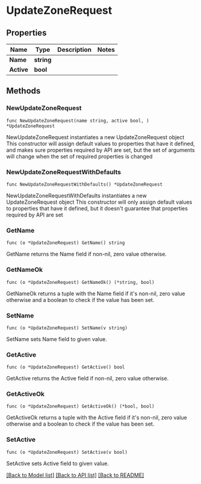 # UpdateZoneRequest

## Properties

Name | Type | Description | Notes
------------ | ------------- | ------------- | -------------
**Name** | **string** |  | 
**Active** | **bool** |  | 

## Methods

### NewUpdateZoneRequest

`func NewUpdateZoneRequest(name string, active bool, ) *UpdateZoneRequest`

NewUpdateZoneRequest instantiates a new UpdateZoneRequest object
This constructor will assign default values to properties that have it defined,
and makes sure properties required by API are set, but the set of arguments
will change when the set of required properties is changed

### NewUpdateZoneRequestWithDefaults

`func NewUpdateZoneRequestWithDefaults() *UpdateZoneRequest`

NewUpdateZoneRequestWithDefaults instantiates a new UpdateZoneRequest object
This constructor will only assign default values to properties that have it defined,
but it doesn't guarantee that properties required by API are set

### GetName

`func (o *UpdateZoneRequest) GetName() string`

GetName returns the Name field if non-nil, zero value otherwise.

### GetNameOk

`func (o *UpdateZoneRequest) GetNameOk() (*string, bool)`

GetNameOk returns a tuple with the Name field if it's non-nil, zero value otherwise
and a boolean to check if the value has been set.

### SetName

`func (o *UpdateZoneRequest) SetName(v string)`

SetName sets Name field to given value.


### GetActive

`func (o *UpdateZoneRequest) GetActive() bool`

GetActive returns the Active field if non-nil, zero value otherwise.

### GetActiveOk

`func (o *UpdateZoneRequest) GetActiveOk() (*bool, bool)`

GetActiveOk returns a tuple with the Active field if it's non-nil, zero value otherwise
and a boolean to check if the value has been set.

### SetActive

`func (o *UpdateZoneRequest) SetActive(v bool)`

SetActive sets Active field to given value.



[[Back to Model list]](../README.md#documentation-for-models) [[Back to API list]](../README.md#documentation-for-api-endpoints) [[Back to README]](../README.md)


